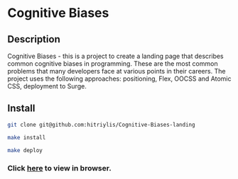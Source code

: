 # Cognitive Biases

## Description

Cognitive Biases - this is a project to create a landing page that describes common cognitive biases in programming. These are the most common problems that many developers face at various points in their careers. The project uses the following approaches: positioning, Flex, OOCSS and Atomic CSS, deployment to Surge.

## Install

```bash
git clone git@github.com:hitriylis/Cognitive-Biases-landing
```

```bash
make install
```

```bash
make deploy
```

### Click [here](https://sly-fox.surge.sh/) to view in browser.
